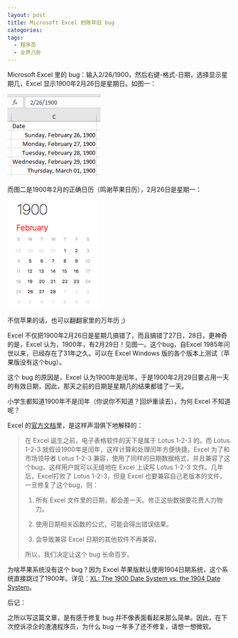 ```yaml
---
layout: post
title: Microsoft Excel 的陈年旧 bug
categories: 
tags:
  - 程序员
  - 业界八卦
---
```


Microsoft Excel 里的 bug：输入2/26/1900，然后右键-格式-日期，选择显示星期几，Excel 显示1900年2月26日是星期日。如图一：

![图一](/images/2017/01/feb_1900_excel.png)

而图二是1900年2月的正确日历（鸣谢苹果日历），2月26日是星期一：

![图二](/images/2017/01/feb_1900.png)

不信苹果的话，也可以翻翻家里的万年历 ;)

Excel 不仅把1900年2月26日是星期几搞错了，而且搞错了27日，28日，更神奇的是，Excel 认为，1900年，有2月29日！见图一。这个bug，自Excel 1985年问世以来，已经存在了31年之久。可以在 Excel Windows 版的各个版本上测试（苹果版没有这个bug）。

这个 bug 的原因是，Excel 认为1900年是闰年，于是1900年2月29日要占用一天的有效日期，因此，那天之前的日期是星期几的结果都错了一天。

小学生都知道1900年不是闰年（你说你不知道？回炉重读去），为何 Excel 不知道呢？

Excel 的[官方文档](https://support.microsoft.com/en-us/help/214326/excel-incorrectly-assumes-that-the-year-1900-is-a-leap-year)里，是这样声泪俱下地解释的：

> 在 Excel 诞生之前，电子表格软件的天下是属于 Lotus 1-2-3 的。而 Lotus 1-2-3 就假设1900年是闰年，这样计算和处理闰年方便快捷。Excel 为了和市场领导者 Lotus 1-2-3 兼容，使用了同样的日期数据格式，并且兼容了这个bug，这样用户就可以无缝地在 Excel 上读写 Lotus 1-2-3 文件。几年后，Excel打败了 Lotus 1-2-3，但是 Excel 也要兼容自己老版本的文件，一旦修复了这个bug，则：
>
> 1. 所有 Excel 文件里的日期，都会差一天。修正这些数据要花费人力物力。
>
> 2. 使用日期相关函数的公式，可能会得出错误结果。
>
> 3. 会导致兼容 Excel 日期的其他软件不再兼容。
>
> 所以，我们决定让这个 bug 长命百岁。

为啥苹果系统没有这个 bug？因为 Excel 苹果版默认使用1904日期系统，这个系统直接跳过了1900年。详见：[XL: The 1900 Date System vs. the 1904 Date System](https://support.microsoft.com/en-us/help/180162/xl-the-1900-date-system-vs.-the-1904-date-system)。

后记：

之所以写这篇文章，是有感于修复 bug 并不像表面看起来那么简单。因此，在下次控诉凉企的渣渣程序员，为什么 bug 一年多了还不修复，请想一想微软。






